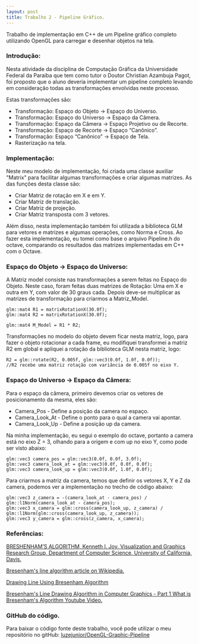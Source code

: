 ```yaml
---
layout: post
title: Trabalho 2 - Pipeline Gráfico.
---
```


Trabalho de implementação em C++ de um Pipeline gráfico completo utilizando OpenGL para carregar e desenhar objetos na tela.

### Introdução:

Nesta atividade da disciplina de Computação Gráfica da Universidade Federal da Paraiba que tem como tutor o Doutor Christian Azambuja Pagot, foi proposto que o aluno deveria implementar um pipeline completo levando em consideração todas as transformações envolvidas neste processo.

Estas transformações são:
* Transformação: Espaço do Objeto → Espaço do Universo.
* Transformação: Espaço do Universo → Espaço da Câmera.
* Transformação: Espaço da Câmera → Espaço Projetivo ou de Recorte.
* Transformação: Espaço de Recorte → Espaço “Canônico”.
* Transformação: Espaço “Canônico” → Espaço de Tela.
* Rasterização na tela.

### Implementação:

Neste meu modelo de implementação, foi criada uma classe auxiliar "Matrix" para facilitar algumas transformações e criar algumas matrizes. As das funções desta classe são:
* Criar Matriz de rotação em X e em Y.
* Criar Matriz de translação.
* Criar Matriz de projeção.
* Criar Matriz transposta com 3 vetores.

Além disso, nesta implementação também foi utilizada a biblioteca GLM para vetores e matrizes e algumas operações, como Norma e Cross.
Ao fazer esta implementação, eu tomei como base o arquivo Pipeline.h do octave, comparando os resultados das matrizes implementadas em C++ com o Octave.

### Espaço do Objeto → Espaço do Universo:

A Matriz model consiste nas transformações a serem feitas no Espaço do Objeto. Neste caso, foram feitas duas matrizes de Rotação: Uma em X e outra em Y, com valor de 30 graus cada. Depois deve-se multiplicar as matrizes de transformação para criarmos a Matriz_Model.

	glm::mat4 R1 = matrixRotationX(30.0f);
	glm::mat4 R2 = matrixRotationX(30.0f);

	glm::mat4 M_Model = R1 * R2;

Transformações no modelo do objeto devem ficar nesta matriz, logo, para fazer o objeto rotacionar a cada frame, eu modifiquei transformei a matriz R2 em global e apliquei a rotação da biblioteca GLM nesta matriz, logo:

	R2 = glm::rotate(R2, 0.005f, glm::vec3(0.0f, 1.0f, 0.0f));
	//R2 recebe uma matriz rotação com variância de 0.005f no eixo Y.

### Espaço do Universo → Espaço da Câmera:

Para o espaço da câmera, primeiro devemos criar os vetores de posicionamento da mesma, eles são: 
* Camera_Pos - Define a posição da camera no espaço.
* Camera_Look_At - Define o ponto para o qual a camera vai apontar.
* Camera_Look_Up - Define a posição up da camera.

Na minha implementação, eu segui o exemplo do octave, portanto a camera está no eixo Z = 3, olhando para a origem e com up no eixo Y, como pode ser visto abaixo:
	
	glm::vec3 camera_pos = glm::vec3(0.0f, 0.0f, 3.0f);
	glm::vec3 camera_look_at = glm::vec3(0.0f, 0.0f, 0.0f);
	glm::vec3 camera_look_up = glm::vec3(0.0f, 1.0f, 0.0f);

Para criarmos a matriz da camera, temos que definir os vetores X, Y e Z da camera, podemos ver a implementação no trecho de código abaixo:

	glm::vec3 z_camera = -(camera_look_at - camera_pos) / glm::l1Norm(camera_look_at - camera_pos);
	glm::vec3 x_camera = glm::cross(camera_look_up, z_camera) / glm::l1Norm(glm::cross(camera_look_up, z_camera));
	glm::vec3 y_camera = glm::cross(z_camera, x_camera);



### Referências:

[BRESHENHAM’S ALGORITHM, Kenneth I. Joy. Visualization and Graphics Research Group, Department of Computer Science, University of California, Davis.](http://graphics.idav.ucdavis.edu/education/GraphicsNotes/Bresenhams-Algorithm.pdf)

[Bresenham's line algorithm article on Wikipedia.](https://en.wikipedia.org/wiki/Bresenham's_line_algorithm)

[Drawing Line Using Bresenham Algorithm](http://tech-algorithm.com/articles/drawing-line-using-bresenham-algorithm/)

[Bresenham's Line Drawing Algorithm in Computer Graphics - Part 1 What is Bresenham's Algorithm Youtube Video.](https://www.youtube.com/watch?v=5NV7HDI4xWk)

### GitHub do código.

Para baixar o código fonte deste trabalho, você pode utilizar o meu repositório no gitHub: [luzejunior/OpenGL-Graphic-Pipeline](https://github.com/luzejunior/OpenGL-Graphic-Pipeline)
